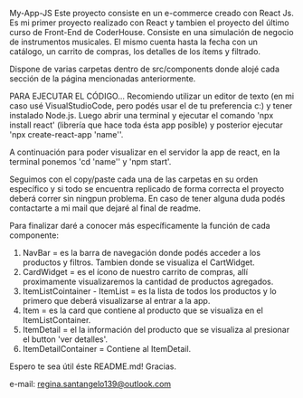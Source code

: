 My-App-JS
Este proyecto consiste en un e-commerce creado con React Js. Es mi primer proyecto realizado con React y tambien el proyecto del último curso de Front-End de CoderHouse.
Consiste en una simulación de negocio de instrumentos musicales. El mismo cuenta hasta la fecha con un catálogo, un carrito de compras, los detalles de los ítems y filtrado.

Dispone de varias carpetas dentro de src/components donde alojé cada sección de la página mencionadas anteriormente.

PARA EJECUTAR EL CÓDIGO...
Recomiendo utilizar un editor de texto (en mi caso usé VisualStudioCode, pero podés usar el de tu preferencia c:) y tener instalado Node.js. Luego abrir una terminal y ejecutar el comando 'npx install react' (librería que hace toda ésta app posible) y posterior ejecutar 'npx create-react-app 'name''.

A continuación para poder visualizar en el servidor la app de react, en la terminal ponemos 'cd 'name'' y 'npm start'.

Seguimos con el copy/paste cada una de las carpetas en su orden específico y si todo se encuentra replicado de forma correcta el proyecto deberá correr sin ningpun problema. En caso de tener alguna duda podés contactarte a mi mail que dejaré al final de readme.

Para finalizar daré a conocer más específicamente la función de cada componente:
1. NavBar = es la barra de navegación donde podés acceder a los productos y filtros. Tambien donde se visualiza el CartWidget.
2. CardWidget = es el ícono de nuestro carrito de compras, allí proximamente visualizaremos la cantidad de productos agregados.
3. ItemListCointainer - ItemList = es la lista de todos los productos y lo primero que deberá visualizarse al entrar a la app.
4. Item = es la card que contiene al producto que se visualiza en el ItemListContainer.
5. ItemDetail = el la información del producto que se visualiza al presionar el button 'ver detalles'.
6. ItemDetailContainer = Contiene al ItemDetail.

Espero te sea útil éste README.md! Gracias.

e-mail: regina.santangelo139@outlook.com
